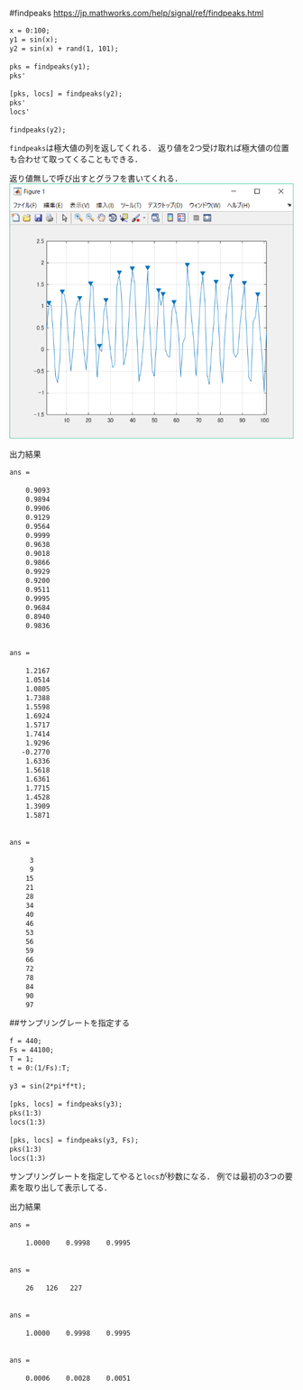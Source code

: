 #findpeaks
https://jp.mathworks.com/help/signal/ref/findpeaks.html

    x = 0:100;
    y1 = sin(x);
    y2 = sin(x) + rand(1, 101);

    pks = findpeaks(y1);
    pks'

    [pks, locs] = findpeaks(y2);
    pks'
    locs'

    findpeaks(y2);

`findpeaks`は極大値の列を返してくれる．
返り値を2つ受け取れば極大値の位置も合わせて取ってくることもできる．

返り値無しで呼び出すとグラフを書いてくれる．
![img10](/6314089/00/img/10.png)

出力結果

    ans =

        0.9093
        0.9894
        0.9906
        0.9129
        0.9564
        0.9999
        0.9638
        0.9018
        0.9866
        0.9929
        0.9200
        0.9511
        0.9995
        0.9684
        0.8940
        0.9836


    ans =

        1.2167
        1.0514
        1.0805
        1.7388
        1.5598
        1.6924
        1.5717
        1.7414
        1.9296
       -0.2770
        1.6336
        1.5618
        1.6361
        1.7715
        1.4528
        1.3909
        1.5871


    ans =

         3
         9
        15
        21
        28
        34
        40
        46
        53
        56
        59
        66
        72
        78
        84
        90
        97


##サンプリングレートを指定する

    f = 440;
    Fs = 44100;
    T = 1;
    t = 0:(1/Fs):T;

    y3 = sin(2*pi*f*t);

    [pks, locs] = findpeaks(y3);
    pks(1:3)
    locs(1:3)

    [pks, locs] = findpeaks(y3, Fs);
    pks(1:3)
    locs(1:3)


サンプリングレートを指定してやると`locs`が秒数になる．
例では最初の3つの要素を取り出して表示してる．

出力結果

    ans =

        1.0000    0.9998    0.9995


    ans =

        26   126   227


    ans =

        1.0000    0.9998    0.9995


    ans =

        0.0006    0.0028    0.0051
